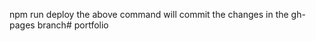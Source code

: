 npm run deploy
the above command will commit the changes in the gh-pages branch#   p o r t f o l i o  
 